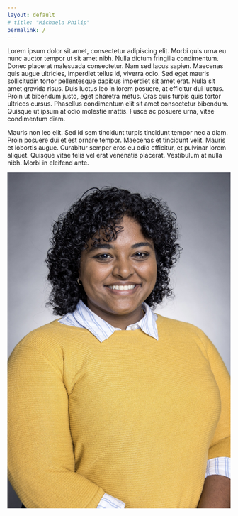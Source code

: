 ```yaml
---
layout: default
# title: "Michaela Philip"
permalink: /
---
```


<main class = 'about'>
    <div class='about-body'>
        <p>Lorem ipsum dolor sit amet, consectetur adipiscing elit. Morbi quis urna eu nunc auctor tempor ut sit amet nibh. Nulla dictum fringilla condimentum. Donec placerat malesuada consectetur. Nam sed lacus sapien. Maecenas quis augue ultricies, imperdiet tellus id, viverra odio. Sed eget mauris sollicitudin tortor pellentesque dapibus imperdiet sit amet erat. Nulla sit amet gravida risus. Duis luctus leo in lorem posuere, at efficitur dui luctus. Proin ut bibendum justo, eget pharetra metus. Cras quis turpis quis tortor ultrices cursus. Phasellus condimentum elit sit amet consectetur bibendum. Quisque ut ipsum at odio molestie mattis. Fusce ac posuere urna, vitae condimentum diam.</p>
        <p>Mauris non leo elit. Sed id sem tincidunt turpis tincidunt tempor nec a diam. Proin posuere dui et est ornare tempor. Maecenas et tincidunt velit. Mauris et lobortis augue. Curabitur semper eros eu odio efficitur, et pulvinar lorem aliquet. Quisque vitae felis vel erat venenatis placerat. Vestibulum at nulla nibh. Morbi in eleifend ante.</p>
    </div>
    <div class='headshot'>
        <img src="/avatar2.jpeg" alt='My headshot' object-position='right'>
    </div>
</main>
